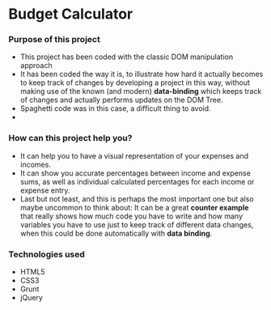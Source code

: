 # Budget Calculator

### Purpose of this project

  - This project has been coded with the classic DOM manipulation approach
  - It has been coded the way it is, to illustrate how hard it actually becomes to keep track of changes by developing a project in this way, without making use of the known (and modern) __data-binding__ which keeps track of changes and actually performs updates on the DOM Tree.
  - Spaghetti code was in this case, a difficult thing to avoid.
  - 
  ### How can this project help you?
- It can help you to have a visual representation of your expenses and incomes.
- It can show you accurate percentages between income and expense sums, as well as individual calculated percentages for each income or expense entry.
- Last but not least, and this is perhaps the most important one but also maybe uncommon to think about: It can be a great __counter example__ that really shows how much code you have to write and how many variables you have to use just to keep track of different data changes, when this could be done automatically with __data binding__.

### Technologies used
- HTML5 
- CSS3
- Grunt 
- jQuery

